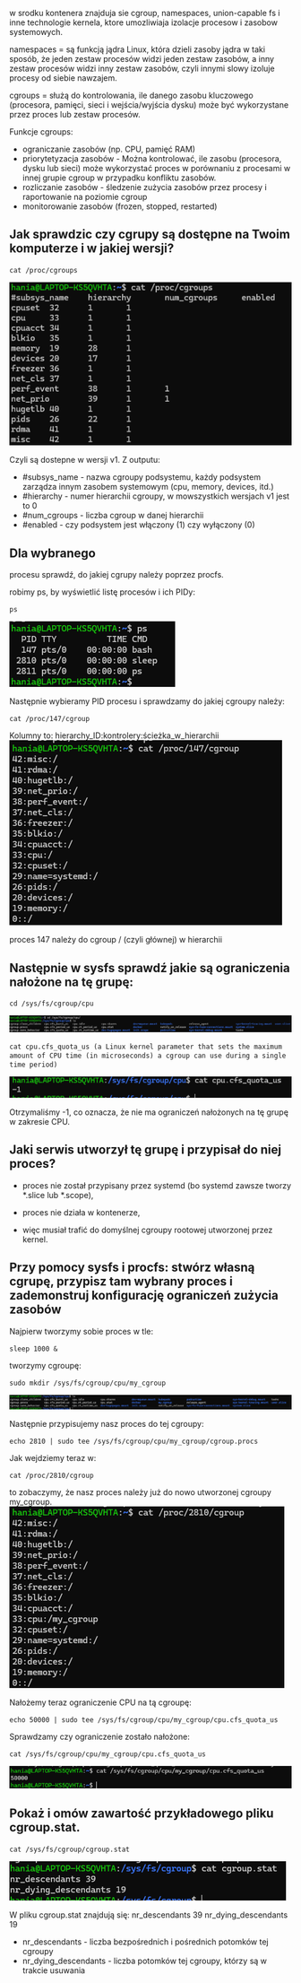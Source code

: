 w srodku kontenera znajduja sie cgroup, namespaces, union-capable fs i inne technologie kernela, ktore umozliwiaja izolacje procesow i zasobow systemowych.

namespaces = są funkcją jądra Linux, która dzieli zasoby jądra w taki sposób, że jeden zestaw procesów widzi jeden zestaw zasobów, a inny zestaw procesów widzi inny zestaw zasobów, czyli innymi slowy izoluje procesy od siebie nawzajem.

cgroups = służą do kontrolowania, ile danego zasobu kluczowego (procesora, pamięci, sieci i wejścia/wyjścia dysku) może być wykorzystane przez proces lub zestaw procesów.

Funkcje cgroups:
- ograniczanie zasobów (np. CPU, pamięć RAM)
- priorytetyzacja zasobów - Można kontrolować, ile zasobu (procesora, dysku lub sieci) może wykorzystać proces w porównaniu z procesami w innej grupie cgroup w przypadku konfliktu zasobów.
- rozliczanie zasobów - śledzenie zużycia zasobów przez procesy i raportowanie na poziomie cgroup
- monitorowanie zasobów (frozen, stopped, restarted)


## Jak sprawdzic czy cgrupy są dostępne na Twoim komputerze i w jakiej wersji?

```
cat /proc/cgroups
```

![alt text](image.png)

Czyli są dostepne w wersji v1.
Z outputu:
- #subsys_name - nazwa cgroupy podsystemu, każdy podsystem zarządza innym zasobem systemowym (cpu, memory, devices, itd.)
- #hierarchy - numer hierarchii cgroupy, w mowszystkich wersjach v1 jest to 0
- #num_cgroups - liczba cgroup w danej hierarchii
- #enabled - czy podsystem jest włączony (1) czy wyłączony (0)

## Dla wybranego
procesu sprawdź, do jakiej cgrupy należy poprzez procfs.

robimy ps, by wyświetlić listę procesów i ich PIDy:

```
ps
```

![alt text](image-5.png)

Następnie wybieramy PID procesu i sprawdzamy do jakiej cgroupy należy:

```
cat /proc/147/cgroup
```
Kolumny to: hierarchy_ID:kontrolery:ścieżka_w_hierarchii
![alt text](image-2.png)

proces 147 należy do cgroup / (czyli głównej) w hierarchii <kontroler>

## Następnie w sysfs sprawdź jakie są ograniczenia nałożone na tę grupę:

```
cd /sys/fs/cgroup/cpu
```

![alt text](image-3.png)

```
cat cpu.cfs_quota_us (a Linux kernel parameter that sets the maximum amount of CPU time (in microseconds) a cgroup can use during a single time period)
```
![alt text](image-4.png)

Otrzymaliśmy -1, co oznacza, że nie ma ograniczeń nałożonych na tę grupę w zakresie CPU.


## Jaki serwis utworzył tę grupę i przypisał do niej proces?
- proces nie został przypisany przez systemd (bo systemd zawsze tworzy *.slice lub *.scope),

- proces nie działa w kontenerze,

- więc musiał trafić do domyślnej cgroupy rootowej utworzonej przez kernel.

## Przy pomocy sysfs i procfs: stwórz własną cgrupę, przypisz tam wybrany proces i zademonstruj konfigurację ograniczeń zużycia zasobów

Najpierw tworzymy sobie proces w tle:

```
sleep 1000 &
```

tworzymy cgroupę:

```
sudo mkdir /sys/fs/cgroup/cpu/my_cgroup
```
![alt text](image-1.png)

Następnie przypisujemy nasz proces do tej cgroupy:

```
echo 2810 | sudo tee /sys/fs/cgroup/cpu/my_cgroup/cgroup.procs
```

Jak wejdziemy teraz w:
```
cat /proc/2810/cgroup
```
to zobaczymy, że nasz proces należy już do nowo utworzonej cgroupy my_cgroup.
![alt text](image-6.png)

Nałożemy teraz ograniczenie CPU na tą cgroupę:

```
echo 50000 | sudo tee /sys/fs/cgroup/cpu/my_cgroup/cpu.cfs_quota_us
```
Sprawdzamy czy ograniczenie zostało nałożone:

```
cat /sys/fs/cgroup/cpu/my_cgroup/cpu.cfs_quota_us
```
![alt text](image-7.png)

## Pokaż i omów zawartość przykładowego pliku cgroup.stat.
```
cat /sys/fs/cgroup/cgroup.stat
```

![alt text](image-9.png)

W pliku cgroup.stat znajdują się:
nr_descendants 39
nr_dying_descendants 19

- nr_descendants - liczba bezpośrednich i pośrednich potomków tej cgroupy
- nr_dying_descendants - liczba potomków tej cgroupy, którzy są w trakcie usuwania

